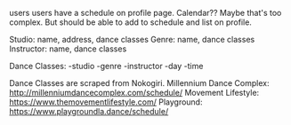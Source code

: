 users
users have a schedule on profile page. Calendar?? Maybe that's too complex. But should be able to add to schedule and list on profile.

Studio: name, address, dance classes
Genre: name, dance classes
Instructor: name, dance classes

Dance Classes:
-studio
-genre
-instructor
-day
-time

Dance Classes are scraped from Nokogiri.
Millennium Dance Complex: http://millenniumdancecomplex.com/schedule/
Movement Lifestyle: https://www.themovementlifestyle.com/
Playground: https://www.playgroundla.dance/schedule/
